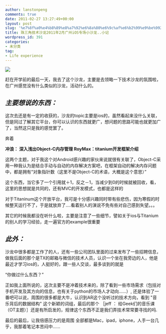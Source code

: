 ```yaml
---
author: lanstonpeng
comments: true
date: 2011-02-27 13:27:49+00:00
layout: post
slug: '%e7%8f%a0%e4%b8%89%e8%a7%92%e6%8a%80%e6%9c%af%e6%b2%99%e9%be%992011%e5%b9%b42%e6%9c%88%e5%b9%bf%e5%b7%9eios%e4%b8%93%e5%9c%ba%e5%b0%8f%e6%b2%99%e9%be%99-%e5%b0%8f%e8%ae%b0'
title: 珠三角技术沙龙2011年2月广州iOS专场小沙龙..小记
wordpress_id: 391
categories:
- 未分类
tag:
- Life experience
---
```


[
![](http://www.lantonspeng.blog.cd/files/2011/02/DSC011451-300x225.jpg)](http://www.lantonspeng.blog.cd/files/2011/02/DSC011451.jpg)

赶在开学前的最后一天，我去了这个沙龙，主要是去领略一下技术沙龙的氛围啦，在广州感觉没有什么类似的沙龙，活动什么的。


## _主要想说的东西：_


这次去还是有一定的收获的，沙龙的topic主要是ios的，虽然看起来没什么关联，但是同过了解其它平台，你可以认识的东西就更广，想问题的思路可能也就更加广了，当然这只是我的感觉罢了。

奔着

**冲浪： 深入浅出Object-C内存管理
RoyMax：titanium开发框架介绍**

这两个主题，对于我这个对Android感兴趣的家伙来说就很有关联了，Object-C采用一种我认为是结合手动与自动的内存解决方案吧，在框架自动的解决内存问题中，都是拥有“对象指针数（这里不是Object-C的术语，大概是这个意思）”

这个东西，当它多了一个引用就＋1，反之－1，当减少到0的时候就被回收，看，这里的思想就是共同的，还有MVC的开发模式，也都是这样的

对于Titaninum这个开放平台，我可是十分感兴趣同时带有些悲伤，因为寒假的时候整天运行不了，于是就放弃了....看着别人的演说不免有些对自己感到失望。。。

其它的时候我都没在听什么啦，主要是注意了一些细节，譬如关于ios与Titanium的别人的学习经验，走一遍官方的example很重要


## _此外：_


沙龙中很多都是工作了的人，还有一些公司团队里面的过来发布了一些招聘信息，做我后面的那个是TX的邮箱与微信的技术人员，认识一个坐在我旁边的人，他是最近才学习ios的，人挺好的，跟一些人交谈，最多谈到的就是

“你做过什么东西？”

正如我上面所说的，这次主要不是冲着技术来的，除了看到一些市场需求（包括对手机开发及其方向的信息，也有关于python的市场人才动向......）, 还是体验了一番吧可以说，周围的很多都是大牛，认识到AR这个没听过的技术方向，看到 "音乐背后的数据结构" 这个新颖的词组，最后的那个 ［jeff ： 给Geek们的音乐课 （OT主题）］还是有所启发的，规律这个东西不正是我们弄技术常常要寻找的吗.

最后的最后，让我倍感压力的是周围 全部都是Mac，ipad，iphone，人手一台几乎，我那着笔记本苦闷中......
